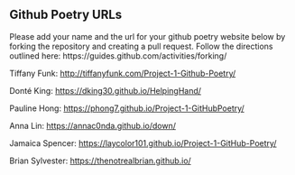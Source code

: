 <h2>Github Poetry URLs</h2>
<p>Please add your name and the url for your github poetry website below by forking the repository and creating a pull request.
Follow the directions outlined here: https://guides.github.com/activities/forking/</p>


Tiffany Funk: http://tiffanyfunk.com/Project-1-Github-Poetry/

Donté King: https://dking30.github.io/HelpingHand/

Pauline Hong: https://phong7.github.io/Project-1-GitHubPoetry/

Anna Lin: https://annac0nda.github.io/down/

Jamaica Spencer: https://laycolor101.github.io/Project-1-GitHub-Poetry/

Brian Sylvester: https://thenotrealbrian.github.io/

